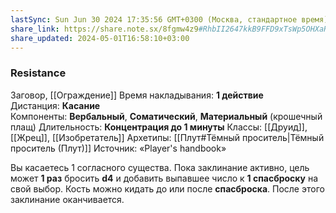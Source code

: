 ```yaml
---
lastSync: Sun Jun 30 2024 17:35:56 GMT+0300 (Москва, стандартное время)
share_link: https://share.note.sx/8fgmw4z9#RhbII2647kkB9FFD9xTsWp5OHXaRK5O5WeOculOxed4
share_updated: 2024-05-01T16:58:10+03:00
---
```

### Resistance
Заговор, [[Ограждение]]
Время накладывания: **1 действие**
Дистанция: **Касание**
Компоненты: **Вербальный**, **Соматический**, **Материальный** (крошечный плащ)
Длительность: **Концентрация до 1 минуты**
Классы: [[Друид]], [[Жрец]], [[Изобретатель]]
Архетипы: [[Плут#Тёмный проситель|Тёмный проситель (Плут)]]
Источник: «Player's handbook»

Вы касаетесь 1 согласного существа. Пока заклинание активно, цель может **1 раз** бросить **d4** и добавить выпавшее число к **1 спасброску** на свой выбор. Кость можно кидать до или после **спасброска**. После этого заклинание оканчивается.